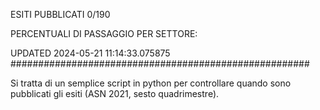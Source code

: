 ESITI PUBBLICATI 0/190 

PERCENTUALI DI PASSAGGIO PER SETTORE:

UPDATED 2024-05-21 11:14:33.075875
###################################################### 

Si tratta di un semplice script in python per controllare quando sono pubblicati gli esiti (ASN 2021, sesto quadrimestre).

